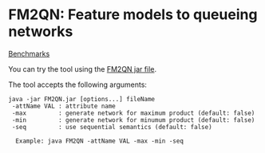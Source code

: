 # FM2QN: Feature models to queueing networks

[Benchmarks](https://github.com/ERATOMMSD/fm2qn/raw/master/fm2qn.exps/benchmarks.zip)

You can try the tool using the [FM2QN jar file](https://github.com/ERATOMMSD/fm2qn/raw/master/fm2qn/FM2QN.jar).

The tool accepts the following arguments:
```
java -jar FM2QN.jar [options...] fileName
 -attName VAL : attribute name
 -max         : generate network for maximum product (default: false)
 -min         : generate network for minumum product (default: false)
 -seq         : use sequential semantics (default: false)

  Example: java FM2QN -attName VAL -max -min -seq

